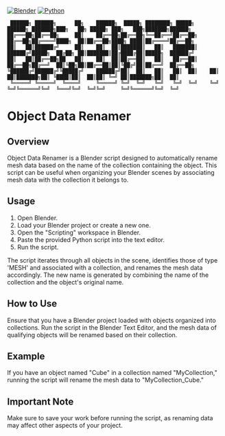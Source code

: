 [![Blender](https://img.shields.io/badge/Blender-4.0-orange.svg)](https://www.blender.org/download/releases/4-0/)
[![Python](https://img.shields.io/badge/Python-3.10.13-blue.svg)](https://www.python.org/downloads/release/python-31013/)
```
 ██████╗ ██████╗      ██╗    ██████╗  █████╗ ████████╗ █████╗     ██████╗ ███████╗███╗   ██╗ █████╗ ███╗   ███╗███████╗██████╗ 
██╔═══██╗██╔══██╗     ██║    ██╔══██╗██╔══██╗╚══██╔══╝██╔══██╗    ██╔══██╗██╔════╝████╗  ██║██╔══██╗████╗ ████║██╔════╝██╔══██╗
██║   ██║██████╔╝     ██║    ██║  ██║███████║   ██║   ███████║    ██████╔╝█████╗  ██╔██╗ ██║███████║██╔████╔██║█████╗  ██████╔╝
██║   ██║██╔══██╗██   ██║    ██║  ██║██╔══██║   ██║   ██╔══██║    ██╔══██╗██╔══╝  ██║╚██╗██║██╔══██║██║╚██╔╝██║██╔══╝  ██╔══██╗
╚██████╔╝██████╔╝╚█████╔╝    ██████╔╝██║  ██║   ██║   ██║  ██║    ██║  ██║███████╗██║ ╚████║██║  ██║██║ ╚═╝ ██║███████╗██║  ██║
 ╚═════╝ ╚═════╝  ╚════╝     ╚═════╝ ╚═╝  ╚═╝   ╚═╝   ╚═╝  ╚═╝    ╚═╝  ╚═╝╚══════╝╚═╝  ╚═══╝╚═╝  ╚═╝╚═╝     ╚═╝╚══════╝╚═╝  ╚═╝
```

# Object Data Renamer

## Overview

Object Data Renamer is a Blender script designed to automatically rename mesh data based on the name of the collection containing the object. This script can be useful when organizing your Blender scenes by associating mesh data with the collection it belongs to.

## Usage

1. Open Blender.
2. Load your Blender project or create a new one.
3. Open the "Scripting" workspace in Blender.
4. Paste the provided Python script into the text editor.
5. Run the script.

The script iterates through all objects in the scene, identifies those of type 'MESH' and associated with a collection, and renames the mesh data accordingly. The new name is generated by combining the name of the collection and the object's original name.

## How to Use

Ensure that you have a Blender project loaded with objects organized into collections. Run the script in the Blender Text Editor, and the mesh data of qualifying objects will be renamed based on their collection.

## Example

If you have an object named "Cube" in a collection named "MyCollection," running the script will rename the mesh data to "MyCollection_Cube."

## Important Note

Make sure to save your work before running the script, as renaming data may affect other aspects of your project.
